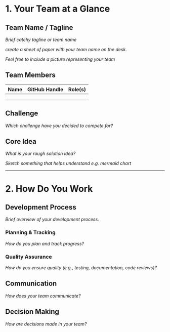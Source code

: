 
# 1. Your Team at a Glance

## Team Name / Tagline  
*Brief catchy tagline or team name*

*create a sheet of paper with your team name on the desk.*

*Feel free to include a picture representing your team*

## Team Members  
| Name | GitHub Handle | Role(s) |
|-------|---------------|---------|
|       |               |         |
|       |               |         |
|       |               |         |

## Challenge  
*Which challenge have you decided to compete for?*

## Core Idea  
*What is your rough solution idea?*

*Sketch something that helps understand e.g. mermaid chart*

---

# 2. How Do You Work

## Development Process  
*Brief overview of your development process.*

### Planning & Tracking  
*How do you plan and track progress?*

### Quality Assurance  
*How do you ensure quality (e.g., testing, documentation, code reviews)?*

## Communication  
*How does your team communicate?*

## Decision Making  
*How are decisions made in your team?*
